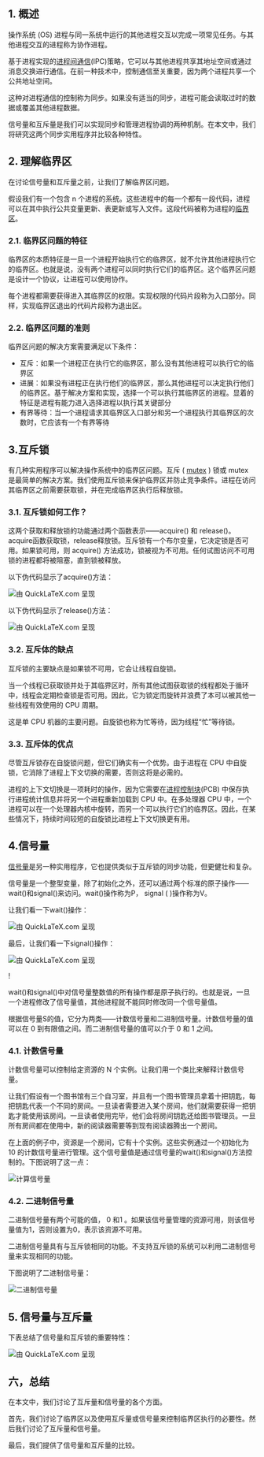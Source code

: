 ## 1. 概述

操作系统 (OS) 进程与同一系统中运行的其他进程交互以完成一项常见任务。与其他进程交互的进程称为协作进程。

基于进程实现的[进程间通信](https://www.baeldung.com/cs/inter-process-communication)(IPC)策略，它可以与其他进程共享其地址空间或通过消息交换进行通信。在前一种技术中，控制通信至关重要，因为两个进程共享一个公共地址空间。

这种对进程通信的控制称为同步。如果没有适当的同步，进程可能会读取过时的数据或覆盖其他进程数据。

信号量和互斥量是我们可以实现同步和管理进程协调的两种机制。在本文中，我们将研究这两个同步实用程序并比较各种特性。

## 2. 理解临界区

在讨论信号量和互斥量之前，让我们了解临界区问题。

假设我们有一个包含 n 个进程的系统。这些进程中的每一个都有一段代码，进程可以在其中执行公共变量更新、表更新或写入文件。这段代码被称为进程的[临界区](https://www.baeldung.com/cs/what-is-mutex)。

### 2.1. 临界区问题的特征

临界区的本质特征是一旦一个进程开始执行它的临界区，就不允许其他进程执行它的临界区。也就是说，没有两个进程可以同时执行它们的临界区。这个临界区问题是设计一个协议，让进程可以使用协作。

每个进程都需要获得进入其临界区的权限。实现权限的代码片段称为入口部分。同样，实现临界区退出的代码片段称为退出区。

### 2.2. 临界区问题的准则

临界区问题的解决方案需要满足以下条件：

-   互斥：如果一个进程正在执行它的临界区，那么没有其他进程可以执行它的临界区
-   进展：如果没有进程正在执行他们的临界区，那么其他进程可以决定执行他们的临界区。基于解决方案和实现，选择一个可以执行其临界区的进程。显着的特征是进程有能力进入选择进程以执行其关键部分
-   有界等待：当一个进程请求其临界区入口部分和另一个进程执行其临界区的次数时，它应该有一个有界等待

## 3.互斥锁

有几种实用程序可以解决操作系统中的临界区问题。互斥 ( [mutex](https://www.baeldung.com/cs/what-is-mutex) ) 锁或 mutex 是最简单的解决方案。我们使用互斥锁来保护临界区并防止竞争条件。进程在访问其临界区之前需要获取锁，并在完成临界区执行后释放锁。

### 3.1. 互斥锁如何工作？

这两个获取和释放锁的功能通过两个函数表示——acquire() 和 release()。acquire函数获取锁，release释放锁。互斥锁有一个布尔变量，它决定锁是否可用。如果锁可用，则 acquire() 方法成功，锁被视为不可用。任何试图访问不可用锁的进程都将被阻塞，直到锁被释放。

以下伪代码显示了acquire()方法：

![由 QuickLaTeX.com 呈现](https://www.baeldung.com/wp-content/ql-cache/quicklatex.com-df14150bf0431789378ed965d97fd550_l3.svg)

以下伪代码显示了release()方法：

![由 QuickLaTeX.com 呈现](https://www.baeldung.com/wp-content/ql-cache/quicklatex.com-372b82ee16df62338ab1a07106ffb6ea_l3.svg)

### 3.2. 互斥体的缺点

互斥锁的主要缺点是如果锁不可用，它会让线程自旋锁。

当一个线程已获取锁并处于其临界区时，所有其他试图获取锁的线程都处于循环中，线程会定期检查锁是否可用。因此，它为锁定而旋转并浪费了本可以被其他一些线程有效使用的 CPU 周期。

这是单 CPU 机器的主要问题。自旋锁也称为忙等待，因为线程“忙”等待锁。

### 3.3. 互斥体的优点

尽管互斥锁存在自旋锁问题，但它们确实有一个优势。由于进程在 CPU 中自旋锁，它消除了进程上下文切换的需要，否则这将是必需的。

进程的上下文切换是一项耗时的操作，因为它需要在[进程控制块](https://www.baeldung.com/cs/process-control-block)(PCB) 中保存执行进程统计信息并将另一个进程重新加载到 CPU 中。在多处理器 CPU 中，一个进程可以在一个处理器内核中旋转，而另一个可以执行它们的临界区。因此，在某些情况下，持续时间较短的自旋锁比进程上下文切换更有用。

## 4.信号量

[信号量](https://www.baeldung.com/cs/semaphore)是另一种实用程序，它也提供类似于互斥锁的同步功能，但更健壮和复杂。

信号量是一个整型变量，除了初始化之外，还可以通过两个标准的原子操作——wait()和signal()来访问。wait()操作称为P， signal ( )操作称为V。

让我们看一下wait()操作：

![由 QuickLaTeX.com 呈现](https://www.baeldung.com/wp-content/ql-cache/quicklatex.com-00069b1b7998dfb0a4f16b1876b92d07_l3.svg)

最后，让我们看一下signal()操作：

![由 QuickLaTeX.com 呈现](https://www.baeldung.com/wp-content/ql-cache/quicklatex.com-e3576c87ede1374f51e005b0dbb5a3c4_l3.svg)

!

wait()和signal()中对信号量整数值的所有操作都是原子执行的。也就是说，一旦一个进程修改了信号量值，其他进程就不能同时修改同一个信号量值。

根据信号量S的值，它分为两类——计数信号量和二进制信号量。计数信号量的值可以在 0 到有限值之间。而二进制信号量的值可以介于 0 和 1 之间。

### 4.1. 计数信号量

计数信号量可以控制给定资源的 N 个实例。让我们用一个类比来解释计数信号量。

让我们假设有一个图书馆有三个自习室，并且有一个图书管理员拿着十把钥匙，每把钥匙代表一个不同的房间。一旦读者需要进入某个房间，他们就需要获得一把钥匙才能使用该房间。一旦读者使用完毕，他们会将房间钥匙还给图书管理员。一旦所有房间都在使用中，新的阅读器需要等到现有阅读器腾出一个房间。

在上面的例子中，资源是一个房间，它有十个实例。这些实例通过一个初始化为 10 的计数信号量进行管理。这个信号量值是通过信号量的wait()和signal()方法控制的。下图说明了这一点：

![计算信号量](https://www.baeldung.com/wp-content/uploads/sites/4/2021/03/CoutingSemaphore-1528x2048-1-764x1024.png)

### 4.2. 二进制信号量

二进制信号量有两个可能的值， 0 和1 。如果该信号量管理的资源可用，则该信号量值为1，否则设置为0，表示该资源不可用。

二进制信号量具有与互斥锁相同的功能。不支持互斥锁的系统可以利用二进制信号量来实现相同的功能。

下图说明了二进制信号量：

![二进制信号量](https://www.baeldung.com/wp-content/uploads/sites/4/2021/03/BinarySemaphore-2048x1155-1-1024x578.png)

## 5. 信号量与互斥量

下表总结了信号量和互斥锁的重要特性：

![由 QuickLaTeX.com 呈现](https://www.baeldung.com/wp-content/ql-cache/quicklatex.com-b57dfdce57fd98c26f1fd3b58d388478_l3.svg)

## 六，总结

在本文中，我们讨论了互斥量和信号量的各个方面。

首先，我们讨论了临界区以及使用互斥量或信号量来控制临界区执行的必要性。然后我们讨论了互斥量和信号量。

最后，我们提供了信号量和互斥量的比较。